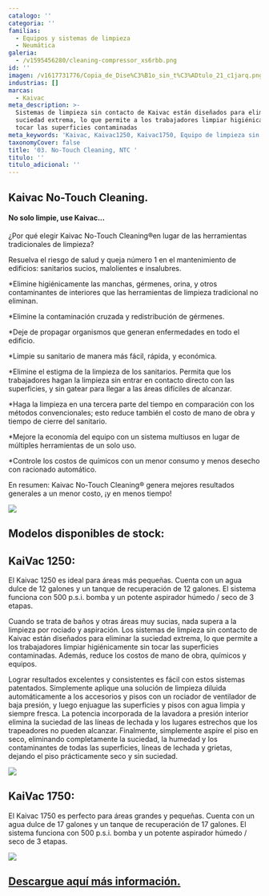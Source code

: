 ```yaml
---
catalogo: ''
categoria: ''
familias:
  - Equipos y sistemas de limpieza
  - Neumática
galeria:
  - /v1595456280/cleaning-compressor_xs6rbb.png
id: ''
imagen: /v1617731776/Copia_de_Dise%C3%B1o_sin_t%C3%ADtulo_21_c1jarq.png
industrias: []
marcas:
  - Kaivac
meta_description: >-
  Sistemas de limpieza sin contacto de Kaivac están diseñados para eliminar la
  suciedad extrema, lo que permite a los trabajadores limpiar higiénicamente sin
  tocar las superficies contaminadas
meta_keywords: 'Kaivac, Kaivac1250, Kaivac1750, Equipo de limpieza sin contacto'
taxonomyCover: false
title: '03. No-Touch Cleaning, NTC '
titulo: ''
titulo_adicional: ''
---
```




## **Kaivac No-Touch Cleaning.**

#### No solo limpie, use Kaivac...

¿Por qué elegir Kaivac No-Touch Cleaning®en lugar de las herramientas tradicionales de limpieza?

Resuelva el riesgo de salud y queja número 1 en el mantenimiento de edificios: sanitarios sucios, malolientes e insalubres.

\*Elimine higiénicamente las manchas, gérmenes, orina, y otros contaminantes de interiores que las herramientas de limpieza tradicional no eliminan.

\*Elimine la contaminación cruzada y redistribución de gérmenes.

\*Deje de propagar organismos que generan enfermedades en todo el edificio.

\*Limpie su sanitario de manera más fácil, rápida, y económica.

\*Elimine el estigma de la limpieza de los sanitarios. Permita que los trabajadores hagan la limpieza sin entrar en contacto directo con las superficies, y sin gatear para llegar a las áreas difíciles de alcanzar.

\*Haga la limpieza en una tercera parte del tiempo en comparación con los métodos convencionales; esto reduce también el costo de mano de obra y tiempo de cierre del sanitario.

\*Mejore la economía del equipo con un sistema multiusos en lugar de múltiples herramientas de un solo uso.

\*Controle los costos de químicos con un menor consumo y menos desecho con racionado automático.

En resumen: Kaivac No-Touch Cleaning® genera mejores resultados generales a un menor costo, ¡y en menos tiempo!

![](https://res.cloudinary.com/novatec/v1595456160/1750_HP_1_IMG_8475-800x450_nnoi0v.jpg)

## **Modelos disponibles de stock:**

## KaiVac 1250:

El Kaivac 1250 es ideal para áreas más pequeñas. Cuenta con un agua dulce de 12 galones y un tanque de recuperación de 12 galones. El sistema funciona con 500 p.s.i. bomba y un potente aspirador húmedo / seco de 3 etapas.

Cuando se trata de baños y otras áreas muy sucias, nada supera a la limpieza por rociado y aspiración. Los sistemas de limpieza sin contacto de Kaivac están diseñados para eliminar la suciedad extrema, lo que permite a los trabajadores limpiar higiénicamente sin tocar las superficies contaminadas. Además, reduce los costos de mano de obra, químicos y equipos.

Lograr resultados excelentes y consistentes es fácil con estos sistemas patentados. Simplemente aplique una solución de limpieza diluida automáticamente a los accesorios y pisos con un rociador de ventilador de baja presión, y luego enjuague las superficies y pisos con agua limpia y siempre fresca. La potencia incorporada de la lavadora a presión interior elimina la suciedad de las líneas de lechada y los lugares estrechos que los trapeadores no pueden alcanzar. Finalmente, simplemente aspire el piso en seco, eliminando completamente la suciedad, la humedad y los contaminantes de todas las superficies, líneas de lechada y grietas, dejando el piso prácticamente seco y sin suciedad.

![](https://res.cloudinary.com/novatec/v1595537222/KV1250-Specs_1_mod8zo.png)

## KaiVac 1750:

El Kaivac 1750 es perfecto para áreas grandes y pequeñas. Cuenta con un agua dulce de 17 galones y un tanque de recuperación de 17 galones. El sistema funciona con 500 p.s.i. bomba y un potente aspirador húmedo / seco de 3 etapas.

![](https://res.cloudinary.com/novatec/v1595965537/17501-Specs_2_ajwvxw.jpg)

## [Descargue aquí más información.](https://synology01.novatec.cr:5001/d/f/560549765457164144)
